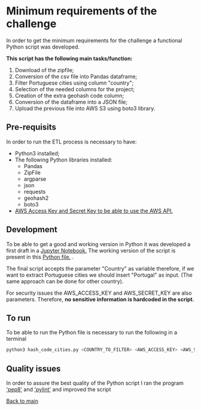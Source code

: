 # Minimum requirements of the challenge

In order to get the minimum requirements for the challenge a functional Python script was developed. 

**This script has the following main tasks/function:**
1. Download of the zipfile;
2. Conversion of the csv file into Pandas dataframe;
3. Filter Portuguese cities using column "country";
4. Selection of the needed columns for the project;
5. Creation of the extra geohash code column;
6. Conversion of the dataframe into a JSON file;
5. Upload the previous file into AWS S3 using boto3 library.

## Pre-requisits

In order to run the ETL process is necessary to have:
- Python3 installed;
- The following Python libraries installed:
    - Pandas
    - ZipFile
    - argparse
    - json
    - requests
    - geohash2
    - boto3
- [AWS Access Key and Secret Key to be able to use the AWS API.](https://docs.aws.amazon.com/general/latest/gr/aws-sec-cred-types.html)


## Development

To be able to get a good and working version in Python it was developed a first draft in a [Jupyter Notebook.](portuguese_cities.ipynb)
The working version of the script is present in this [Python file.](hash_code_cities.py) . 

The final script accepts the parameter "Country" as variable therefore, if we want to extract Portuguese cities we should
insert "Portugal" as input. (The same approach can be done for other country).

For security issues the AWS_ACCESS_KEY and AWS_SECRET_KEY are also parameters.
Therefore, **no sensitive information is hardcoded in the script.**

## To run

To be able to run the Python file is necessary to run the following in a terminal
```bash
python3 hash_code_cities.py <COUNTRY_TO_FILTER> <AWS_ACCESS_KEY> <AWS_SECRET_KEY>
```

## Quality issues

In order to assure the best quality of the Python script I ran the program 
['pep8'](https://peps.python.org/pep-0008/) and ['pylint'](https://pylint.pycqa.org/en/latest/) and improved the script 


[Back to main](https://github.com/guoliveira/hashcode_challenge)
